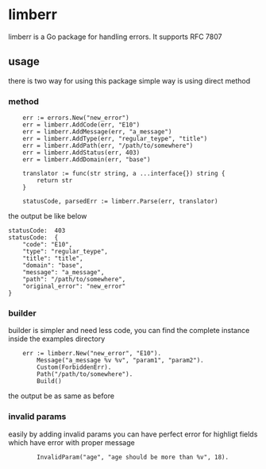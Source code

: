 # limberr
limberr is a Go package for handling errors. It supports RFC 7807

## usage 
there is two way for using this package simple way is using direct method

### method
```
	err := errors.New("new_error")
	err = limberr.AddCode(err, "E10")
	err = limberr.AddMessage(err, "a_message")
	err = limberr.AddType(err, "regular_teype", "title")
	err = limberr.AddPath(err, "/path/to/somewhere")
	err = limberr.AddStatus(err, 403)
	err = limberr.AddDomain(err, "base")

	translator := func(str string, a ...interface{}) string {
		return str
	}

	statusCode, parsedErr := limberr.Parse(err, translator)
```

the output be like below
```
statusCode:  403
statusCode:  {
    "code": "E10",
    "type": "regular_teype",
    "title": "title",
    "domain": "base",
    "message": "a_message",
    "path": "/path/to/somewhere",
    "original_error": "new_error"
}
```

### builder
builder is simpler and need less code, you can find the complete instance inside the examples directory
```
	err := limberr.New("new_error", "E10").
		Message("a_message %v %v", "param1", "param2").
		Custom(ForbiddenErr).
		Path("/path/to/somewhere").
		Build()
```
the output be as same as before


### invalid params
easily by adding invalid params you can have perfect error for highligt fields which have error with
proper message
```
		InvalidParam("age", "age should be more than %v", 18).
```
